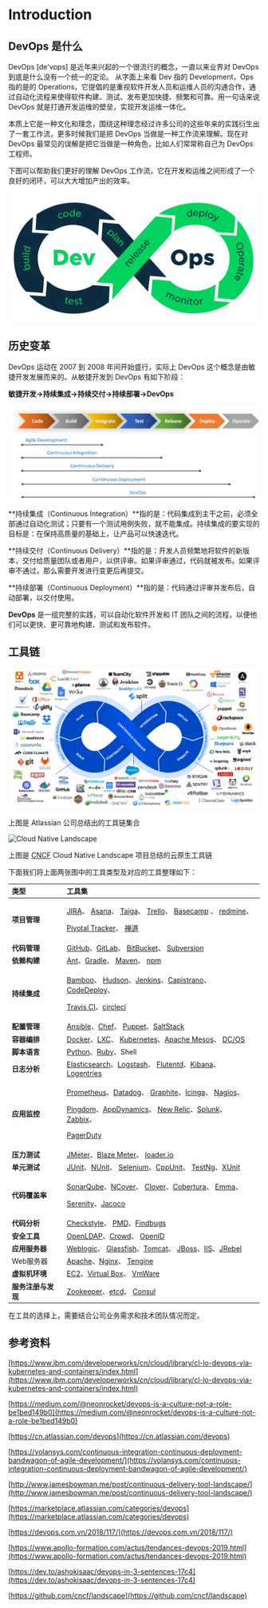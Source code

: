 # Introduction

## DevOps 是什么

DevOps \[de'vɒps\] 是近年来兴起的一个很流行的概念，一直以来业界对 DevOps 到底是什么没有一个统一的定论。 从字面上来看 Dev 指的 Development，Ops 指的是的 Operations，它提倡的是重视软件开发人员和运维人员的沟通合作，通过自动化流程来使得软件构建、测试、发布更加快捷、频繁和可靠。用一句话来说DevOps 就是打通开发运维的壁垒，实现开发运维一体化。

本质上它是一种文化和理念，围绕这种理念经过许多公司的这些年来的实践衍生出了一套工作流，更多时候我们是把 DevOps 当做是一种工作流来理解。现在对 DevOps 最常见的误解是把它当做是一种角色，比如人们常常称自己为 DevOps 工程师。

下图可以帮助我们更好的理解 DevOps 工作流，它在开发和运维之间形成了一个良好的闭环，可以大大增加产出的效率。

![DevOps &#x793A;&#x610F;&#x56FE;](.gitbook/assets/devopsworkflow.png)

## **历史变革**

DevOps 运动在 2007 到 2008 年间开始盛行，实际上 DevOps 这个概念是由敏捷开发发展而来的。从敏捷开发到 DevOps 有如下阶段：

 **敏捷开发-&gt;持续集成-&gt;持续交付-&gt;持续部署-&gt;DevOps**

![&#x4ECE;&#x654F;&#x6377;&#x5F00;&#x53D1;&#x5230; DevOps &#x7684;&#x8FDB;&#x9636;](.gitbook/assets/devopshistroys.png)

**持续集成（Continuous Integration）**指的是：代码集成到主干之前，必须全部通过自动化测试；只要有一个测试用例失败，就不能集成。持续集成的要实现的目标是：在保持高质量的基础上，让产品可以快速迭代。

**持续交付（Continuous Delivery）**指的是：开发人员频繁地将软件的新版本，交付给质量团队或者用户，以供评审。如果评审通过，代码就被发布。如果评审不通过，那么需要开发进行变更后再提交。

**持续部署（Continuous Deployment）**指的是：代码通过评审并发布后，自动部署，以交付使用。

**DevOps** 是一组完整的实践，可以自动化软件开发和 IT 团队之间的流程，以便他们可以更快、更可靠地构建、测试和发布软件。

## 工具链

![DevOps &#x5DE5;&#x5177;&#x94FE;](.gitbook/assets/devops-apps.png)

上图是 Atlassian 公司总结出的工具链集合

![Cloud Native Landscape](.gitbook/assets/cloudnativelandscape.png)

 上图是 [CNCF](https://www.cncf.io/) Cloud Native Landscape 项目总结的云原生工具链

下面我们将上面两张图中的工具类型及对应的工具整理如下：

<table>
  <thead>
    <tr>
      <th style="text-align:left">&#x7C7B;&#x578B;</th>
      <th style="text-align:left">&#x5DE5;&#x5177;&#x96C6;</th>
    </tr>
  </thead>
  <tbody>
    <tr>
      <td style="text-align:left"><b>&#x9879;&#x76EE;&#x7BA1;&#x7406;</b>
      </td>
      <td style="text-align:left">
        <p><a href="https://www.atlassian.com/software/jira">JIRA</a>&#x3001; <a href="https://asana.com">Asana</a>&#x3001;
          <a
          href="https://taiga.io">Taiga</a>&#x3001; <a href="https://trello.com">Trello</a>&#x3001; <a href="https://basecamp.com">Basecamp</a> &#x3001;
            <a
            href="http://www.redmine.org">redmine</a>&#x3001;</p>
        <p><a href="https://pivotal.io/">Pivotal Tracker</a>&#x3001; <a href="https://www.zentao.net/">&#x7985;&#x9053;</a>
        </p>
      </td>
    </tr>
    <tr>
      <td style="text-align:left"><b>&#x4EE3;&#x7801;&#x7BA1;&#x7406;</b>
      </td>
      <td style="text-align:left"><a href="https://github.com">GitHub</a>&#x3001;<a href="https://about.gitlab.com">GitLab</a>&#x3001;
        <a
        href="https://bitbucket.org">BitBucket</a>&#x3001; <a href="http://subversion.apache.org">Subversion</a>
      </td>
    </tr>
    <tr>
      <td style="text-align:left"><b>&#x4F9D;&#x8D56;&#x6784;&#x5EFA;</b>
      </td>
      <td style="text-align:left"><a href="http://ant.apache.org">Ant</a>&#x3001;<a href="https://gradle.org/">Gradle</a>&#x3001;
        <a
        href="http://maven.apache.org/">Maven</a>&#x3001;<b> </b><a href="https://www.npmjs.com/">npm</a>
      </td>
    </tr>
    <tr>
      <td style="text-align:left"><b>&#x6301;&#x7EED;&#x96C6;&#x6210;</b>
      </td>
      <td style="text-align:left">
        <p><a href="https://www.atlassian.com/software/bamboo">Bamboo</a>&#x3001;
          <a
          href="http://hudson-ci.org/">Hudson</a>&#x3001;<a href="https://jenkins.io">Jenkins</a>&#x3001;<a href="https://capistranorb.com/">Capistrano</a>&#x3001;
            <a
            href="https://aws.amazon.com/cn/codedeploy/">CodeDeploy</a>&#x3001;</p>
        <p><a href="https://www.travis-ci.org/">Travis CI</a>&#x3001;<a href="https://circleci.com/">circleci</a>
        </p>
      </td>
    </tr>
    <tr>
      <td style="text-align:left"><b>&#x914D;&#x7F6E;&#x7BA1;&#x7406;</b>
      </td>
      <td style="text-align:left"><a href="https://www.ansible.com/">Ansible</a>&#x3001;<a href="https://www.chef.io/">Chef</a>&#x3001;
        <a
        href="https://puppet.com/">Puppet</a>&#x3001;<a href="https://www.saltstack.com/">SaltStack</a>
      </td>
    </tr>
    <tr>
      <td style="text-align:left"><b>&#x5BB9;&#x5668;&#x7F16;&#x6392;</b>
      </td>
      <td style="text-align:left"><a href="www.docker.com/">Docker</a>&#x3001;<a href="https://linuxcontainers.org/">LXC</a>&#x3001;
        <a
        href="https://kubernetes.io/">Kubernetes</a>&#x3001;<a href="http://mesos.apache.org">Apache Mesos</a>&#x3001;
          <a
          href="https://mesosphere.com">DC/OS</a>
      </td>
    </tr>
    <tr>
      <td style="text-align:left"><b>&#x811A;&#x672C;&#x8BED;&#x8A00;</b>
      </td>
      <td style="text-align:left"><a href="https://www.python.org/">Python</a>&#x3001;<a href="www.ruby-lang.org">Ruby</a>&#x3001;Shell</td>
    </tr>
    <tr>
      <td style="text-align:left"><b>&#x65E5;&#x5FD7;&#x5206;&#x6790;</b>
      </td>
      <td style="text-align:left"><a href="https://www.elastic.co">Elasticsearch</a>&#x3001;<a href="https://www.elastic.co/cn/products/logstash">Logstash</a>&#x3001;
        <a
        href="https://www.fluentd.org/">Flutentd</a>&#x3001;<a href="https://www.elastic.co/cn/products/kibana">Kibana</a>&#x3001;
          <a
          href="https://logentries.com/">Logentries</a>
      </td>
    </tr>
    <tr>
      <td style="text-align:left"><b>&#x5E94;&#x7528;&#x76D1;&#x63A7;</b>
      </td>
      <td style="text-align:left">
        <p><a href="https://prometheus.io">Prometheus</a>&#x3001;<a href="https://www.datadoghq.com">Datadog</a>&#x3001;
          <a
          href="https://graphite.readthedocs.io">Graphite</a>&#x3001;<a href="https://icinga.com/">Icinga</a>&#x3001;
            <a
            href="https://www.nagios.org">Nagios</a>&#x3001;</p>
        <p><a href="https://www.pingdom.com/">Pingdom</a>&#x3001;<a href="https://www.appdynamics.com/">AppDynamics</a>&#x3001;
          <a
          href="https://newrelic.com">New Relic</a>&#x3001;<a href="https://www.splunk.com/">Splunk</a>&#x3001;
            <a
            href="https://www.zabbix.com/">Zabbix</a>&#x3001;</p>
        <p><a href="https://www.pagerduty.com/">PagerDuty</a>
        </p>
      </td>
    </tr>
    <tr>
      <td style="text-align:left"><b>&#x538B;&#x529B;&#x6D4B;&#x8BD5;</b>
      </td>
      <td style="text-align:left"><a href="https://jmeter.apache.org">JMeter</a>&#x3001;<a href="https://www.blazemeter.com/">Blaze Meter</a>&#x3001;
        <a
        href="https://loader.io/">loader.io</a>
      </td>
    </tr>
    <tr>
      <td style="text-align:left"><b>&#x5355;&#x5143;&#x6D4B;&#x8BD5;</b>
      </td>
      <td style="text-align:left"><a href="https://junit.org/">JUnit</a>&#x3001;<a href="https://nunit.org/">NUnit</a>&#x3001;
        <a
        href="https://www.seleniumhq.org/">Selenium</a>&#x3001;<a href="https://sourceforge.net/projects/cppunit/">CppUnit</a>&#x3001;
          <a
          href="https://testng.org/">TestNg</a>&#x3001;<a href="https://xunit.net/">XUnit</a>
      </td>
    </tr>
    <tr>
      <td style="text-align:left"><b>&#x4EE3;&#x7801;&#x8986;&#x76D6;&#x7387;</b>
      </td>
      <td style="text-align:left">
        <p><a href="https://www.sonarqube.org/">SonarQube</a>&#x3001;<a href="http://www.ncover.com/">NCover</a>&#x3001;
          <a
          href="https://www.atlassian.com/software/clover">Clover</a>&#x3001;<a href="https://sourceforge.net/projects/cobertura/">Cobertura</a>&#x3001;
            <a
            href="http://sourceforge.net/projects/emma/files/emma-testing/">Emma</a>&#x3001;</p>
        <p><a href="http://www.thucydides.info/#/">Serenity</a>&#x3001;<a href="https://www.eclemma.org/jacoco/trunk/doc/index.html">Jacoco</a>
        </p>
      </td>
    </tr>
    <tr>
      <td style="text-align:left"><b>&#x4EE3;&#x7801;&#x5206;&#x6790;</b>
      </td>
      <td style="text-align:left"><a href="http://checkstyle.sourceforge.net/">Checkstyle</a>&#x3001;
        <a
        href="https://pmd.github.io/">PMD</a>&#x3001;<a href="http://findbugs.sourceforge.net/">Findbugs</a>
      </td>
    </tr>
    <tr>
      <td style="text-align:left"><b>&#x5B89;&#x5168;&#x5DE5;&#x5177;</b>
      </td>
      <td style="text-align:left"><a href="http://www.openldap.org/">OpenLDAP</a>&#x3001;<a href="https://www.atlassian.com/software/crowd">Crowd</a>&#x3001;
        <a
        href="https://openid.net/">OpenID</a>
      </td>
    </tr>
    <tr>
      <td style="text-align:left"><b>&#x5E94;&#x7528;&#x670D;&#x52A1;&#x5668;</b>
      </td>
      <td style="text-align:left"><a href="https://www.oracle.com/middleware/technologies/weblogic.html">Weblogic</a>&#x3001;
        <a
        href="https://javaee.github.io/glassfish/">Glassfish</a>&#x3001;<a href="http://tomcat.apache.org/">Tomcat</a>&#x3001;
          <a
          href="https://www.jboss.org/">JBoss</a>&#x3001;<a href="https://www.iis.net/">IIS</a>&#x3001;<a href="https://jrebel.com/">JRebel</a>
      </td>
    </tr>
    <tr>
      <td style="text-align:left">Web&#x670D;&#x52A1;&#x5668;</td>
      <td style="text-align:left"><a href="http://httpd.apache.org/">Apache</a>&#x3001;<a href="http://nginx.org/">Nginx</a>&#x3001;
        <a
        href="http://tengine.taobao.org/">Tengine</a>
      </td>
    </tr>
    <tr>
      <td style="text-align:left"><b>&#x865A;&#x62DF;&#x673A;&#x73AF;&#x5883;</b>
      </td>
      <td style="text-align:left"><a href="https://www.amazonaws.cn/en/ec2/">EC2</a>&#x3001;<a href="https://www.virtualbox.org/">Virtual Box</a>&#x3001;
        <a
        href="https://www.vmware.com/">VmWare</a>
      </td>
    </tr>
    <tr>
      <td style="text-align:left"><b>&#x670D;&#x52A1;&#x6CE8;&#x518C;&#x4E0E;&#x53D1;&#x73B0;</b>
      </td>
      <td style="text-align:left"><a href="https://zookeeper.apache.org/">Zookeeper</a>&#x3001;<a href="https://etcd.io/">etcd</a>&#x3001;
        <a
        href="https://www.consul.io/">Consul</a>
      </td>
    </tr>
  </tbody>
</table>在工具的选择上，需要结合公司业务需求和技术团队情况而定。

## 参考资料

[https://www.ibm.com/developerworks/cn/cloud/library/cl-lo-devops-via-kubernetes-and-containers/index.html](https://www.ibm.com/developerworks/cn/cloud/library/cl-lo-devops-via-kubernetes-and-containers/index.html)

[https://medium.com/@neonrocket/devops-is-a-culture-not-a-role-be1bed149b0](https://medium.com/@neonrocket/devops-is-a-culture-not-a-role-be1bed149b0)

[https://cn.atlassian.com/devops](https://cn.atlassian.com/devops)

[https://volansys.com/continuous-integration-continuous-deployment-bandwagon-of-agile-development/](https://volansys.com/continuous-integration-continuous-deployment-bandwagon-of-agile-development/)

[http://www.jamesbowman.me/post/continuous-delivery-tool-landscape/](http://www.jamesbowman.me/post/continuous-delivery-tool-landscape/)

[https://marketplace.atlassian.com/categories/devops](https://marketplace.atlassian.com/categories/devops)

[https://devops.com.vn/2018/117/](https://devops.com.vn/2018/117/)

[https://www.apollo-formation.com/actus/tendances-devops-2019.html](https://www.apollo-formation.com/actus/tendances-devops-2019.html)

[https://dev.to/ashokisaac/devops-in-3-sentences-17c4](https://dev.to/ashokisaac/devops-in-3-sentences-17c4)

[https://github.com/cncf/landscape](https://github.com/cncf/landscape)

